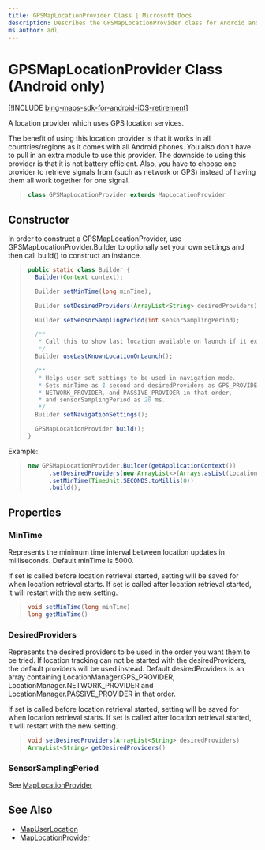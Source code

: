 ```yaml
---
title: GPSMapLocationProvider Class | Microsoft Docs
description: Describes the GPSMapLocationProvider class for Android and provides the class' constructor and properties.
ms.author: adl
---
```


# GPSMapLocationProvider Class (Android only)

[!INCLUDE [bing-maps-sdk-for-android-iOS-retirement](../../../includes/bing-maps-sdk-for-android-iOS-retirement.md)]

A location provider which uses GPS location services. 

The benefit of using this location provider is that it works in all countries/regions as it comes with all Android phones. You also don't have to pull in an extra module to use this provider. The downside to using this provider is that it is not battery efficient. Also, you have to choose one provider to retrieve signals from (such as network or GPS) instead of having them all work together for one signal.

>```java
> class GPSMapLocationProvider extends MapLocationProvider
>```

## Constructor

In order to construct a GPSMapLocationProvider, use GPSMapLocationProvider.Builder to optionally set your own settings and then call build() to construct an instance. 

>```java
> public static class Builder {
>   Builder(Context context);
> 
>   Builder setMinTime(long minTime);
> 
>   Builder setDesiredProviders(ArrayList<String> desiredProviders);
> 
>   Builder setSensorSamplingPeriod(int sensorSamplingPeriod);
> 
>   /**
>    * Call this to show last location available on launch if it exists.
>    */
>   Builder useLastKnownLocationOnLaunch();
> 
>   /**
>    * Helps user set settings to be used in navigation mode.
>    * Sets minTime as 1 second and desiredProviders as GPS_PROVIDER,
>    * NETWORK_PROVIDER, and PASSIVE_PROVIDER in that order,
>    * and sensorSamplingPeriod as 20 ms.
>    */
>   Builder setNavigationSettings();
> 
>   GPSMapLocationProvider build();
> }
>```

Example:
>```java
>new GPSMapLocationProvider.Builder(getApplicationContext())
>       .setDesiredProviders(new ArrayList<>(Arrays.asList(LocationManager.NETWORK_PROVIDER, LocationManager.GPS_PROVIDER)))
>       .setMinTime(TimeUnit.SECONDS.toMillis(0))
>       .build();
>```

## Properties

### MinTime

Represents the minimum time interval between location updates in milliseconds. Default minTime is 5000.

If set is called before location retrieval started, setting will be saved for when location retrieval starts. If set is called after location retrieval started, it will restart with the new setting.

>```java
> void setMinTime(long minTime)
> long getMinTime()
>```

### DesiredProviders

Represents the desired providers to be used in the order you want them to be tried. If location tracking can not be started with the desiredProviders, the default providers will be used instead. Default desiredProviders is an array containing LocationManager.GPS_PROVIDER, LocationManager.NETWORK_PROVIDER and LocationManager.PASSIVE_PROVIDER in that order.

If set is called before location retrieval started, setting will be saved for when location retrieval starts. If set is called after location retrieval started, it will restart with the new setting.

>```java
> void setDesiredProviders(ArrayList<String> desiredProviders)
> ArrayList<String> getDesiredProviders()
>```

### SensorSamplingPeriod

See [MapLocationProvider](maplocationprovider-class.md)

## See Also
* [MapUserLocation](../mapuserlocation-class.md)
* [MapLocationProvider](maplocationprovider-class.md)
